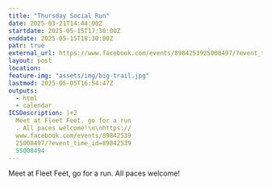 ```yaml
---
title: "Thursday Social Run"
date: 2025-03-21T14:44:00Z
startdate: 2025-05-15T17:30:00Z
enddate: 2025-05-15T18:30:00Z
patr: true
external_url: https://www.facebook.com/events/8984253925008497/?event_time_id=8984253955008494
layout: post
location: 
feature-img: "assets/img/big-trail.jpg"
lastmod: 2025-05-05T16:54:47Z
outputs:
  - html
  - calendar
ICSDescription: |+2
  Meet at Fleet Feet, go for a run  . All paces welcome!\n\nhttps://  www.facebook.com/events/89842539  25008497/?event_time_id=89842539  55008494
---
```


Meet at Fleet Feet, go for a run. All paces welcome!<br>
  <br>
  
